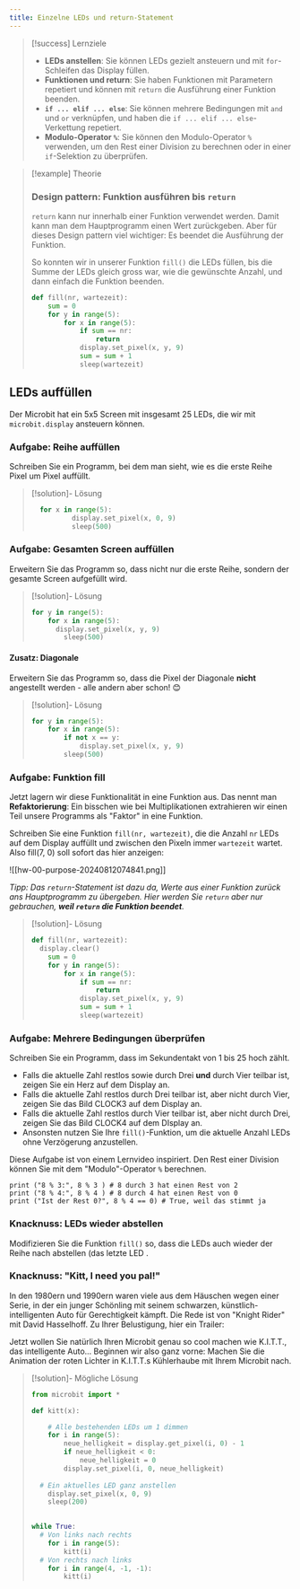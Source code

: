 ```yaml
---
title: Einzelne LEDs und return-Statement
---
```

> [!success]  Lernziele
> 
> - **LEDs anstellen**: Sie können LEDs gezielt ansteuern und mit `for`-Schleifen das Display füllen.
> - **Funktionen und return**: Sie haben Funktionen mit Parametern repetiert und können mit `return` die Ausführung einer Funktion beenden.
> - **`if ... elif ... else`**: Sie können mehrere Bedingungen mit `and` und `or` verknüpfen, und haben die `if ... elif ... else`-Verkettung repetiert.
> - **Modulo-Operator `%`**: Sie können den Modulo-Operator `%` verwenden, um den Rest einer Division zu berechnen oder in einer `if`-Selektion zu überprüfen.

> [!example] Theorie
> 
> ### Design pattern: Funktion ausführen bis `return`
> 
> `return` kann nur innerhalb einer Funktion verwendet werden. Damit kann man dem Hauptprogramm einen Wert zurückgeben. Aber für dieses Design pattern viel wichtiger: Es beendet die Ausführung der Funktion.
> 
> So konnten wir in unserer Funktion `fill()` die LEDs füllen, bis die Summe der LEDs gleich gross war, wie die gewünschte Anzahl, und dann einfach die Funktion beenden.
> 
> ```python {hl_lines="2 6-8"}
> def fill(nr, wartezeit):
>     sum = 0
>     for y in range(5):
>         for x in range(5):
>             if sum == nr:
>                 return
>             display.set_pixel(x, y, 9)
>             sum = sum + 1
>             sleep(wartezeit)
> ```


## LEDs auffüllen

Der Microbit hat ein 5x5 Screen mit insgesamt 25 LEDs, die wir mit `microbit.display` ansteuern können.
### Aufgabe: Reihe auffüllen
Schreiben Sie ein Programm, bei dem man sieht, wie es die erste Reihe Pixel um Pixel auffüllt.

> [!solution]- Lösung
> 
> ```python
> 	for x in range(5):
> 			display.set_pixel(x, 0, 9)
> 			sleep(500)
> ```
### Aufgabe: Gesamten Screen auffüllen
Erweitern Sie das Programm so, dass nicht nur die erste Reihe, sondern der gesamte Screen aufgefüllt wird.
> [!solution]- Lösung
> 
> ```python
> for y in range(5):
>     for x in range(5):
> 		display.set_pixel(x, y, 9)
>         sleep(500)
> ```
#### Zusatz: Diagonale
Erweitern Sie das Programm so, dass die Pixel der Diagonale **nicht** angestellt werden - alle andern aber schon! 😊
> [!solution]- Lösung
> 
> ```python
> for y in range(5):
>     for x in range(5):
>         if not x == y:
>             display.set_pixel(x, y, 9)
>         sleep(500)
> ```

### Aufgabe: Funktion fill
Jetzt lagern wir diese Funktionalität in eine Funktion aus. Das nennt man **Refaktorierung**: Ein bisschen wie bei Multiplikationen extrahieren wir einen Teil unsere Programms als "Faktor" in eine Funktion.

Schreiben Sie eine Funktion `fill(nr, wartezeit)`, die die Anzahl `nr` LEDs auf dem Display auffüllt und zwischen den Pixeln immer `wartezeit` wartet. Also fill(7, 0) soll sofort das hier anzeigen:

![[hw-00-purpose-20240812074841.png]]

*Tipp: Das `return`-Statement ist dazu da, Werte aus einer Funktion zurück ans Hauptprogramm zu übergeben. Hier werden Sie `return` aber nur gebrauchen, **weil `return` die Funktion beendet**.*

> [!solution]- Lösung
> 
> ```python
> def fill(nr, wartezeit):
> 	display.clear()
>     sum = 0
>     for y in range(5):
>         for x in range(5):
>             if sum == nr:
>                 return
>             display.set_pixel(x, y, 9)
>             sum = sum + 1
>             sleep(wartezeit)
> ```

### Aufgabe: Mehrere Bedingungen überprüfen

Schreiben Sie ein Programm, dass im Sekundentakt von 1 bis 25 hoch zählt. 
- Falls die aktuelle Zahl restlos sowie durch Drei **und** durch Vier teilbar ist, zeigen Sie ein Herz auf dem Display an.
- Falls die aktuelle Zahl restlos durch Drei teilbar ist, aber nicht durch Vier, zeigen Sie das Bild CLOCK3 auf dem Display an.
- Falls die aktuelle Zahl restlos durch Vier teilbar ist, aber nicht durch Drei, zeigen Sie das Bild CLOCK4 auf dem DIsplay an.
- Ansonsten nutzen Sie Ihre `fill()`-Funktion, um die aktuelle Anzahl LEDs ohne Verzögerung anzustellen.

Diese Aufgabe ist von einem Lernvideo inspiriert. Den Rest einer Division können Sie mit dem "Modulo"-Operator `%` berechnen.

```turtle
print ("8 % 3:", 8 % 3 ) # 8 durch 3 hat einen Rest von 2
print ("8 % 4:", 8 % 4 ) # 8 durch 4 hat einen Rest von 0
print ("Ist der Rest 0?", 8 % 4 == 0) # True, weil das stimmt ja
```

### Knacknuss: LEDs wieder abstellen

Modifizieren Sie die Funktion `fill()` so, dass die LEDs auch wieder der Reihe nach abstellen (das letzte LED .

### Knacknuss: "Kitt, I need you pal!"

In den 1980ern und 1990ern waren viele aus dem Häuschen wegen einer Serie, in der ein junger Schönling mit seinem schwarzen, künstlich-intelligenten Auto für Gerechtigkeit kämpft. Die Rede ist von "Knight Rider" mit David Hasselhoff. Zu Ihrer Belustigung, hier ein Trailer:

<Youtube id="oNyXYPhnUIs" />

Jetzt wollen Sie natürlich Ihren Microbit genau so cool machen wie K.I.T.T., das intelligente Auto... Beginnen wir also ganz vorne: Machen Sie die Animation der roten Lichter in K.I.T.T.s Kühlerhaube mit Ihrem Microbit nach.

> [!solution]- Mögliche Lösung
> 
> ```python
> from microbit import *
> 
> def kitt(x):
> 
>     # Alle bestehenden LEDs um 1 dimmen
>     for i in range(5):
>         neue_helligkeit = display.get_pixel(i, 0) - 1
>         if neue_helligkeit < 0:
>             neue_helligkeit = 0
>         display.set_pixel(i, 0, neue_helligkeit)
>         
> 	# Ein aktuelles LED ganz anstellen
>     display.set_pixel(x, 0, 9)
>     sleep(200)
>     
> 
> while True:
> 	# Von links nach rechts
>     for i in range(5):
>         kitt(i)
> 	# Von rechts nach links
>     for i in range(4, -1, -1):
>         kitt(i)
> ```

